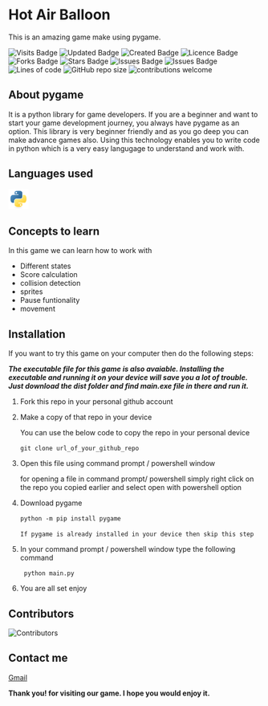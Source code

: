 # Hot Air Balloon
This is an amazing game make using pygame.

![Visits Badge](https://badges.pufler.dev/visits/Rishikesh-kumar-7258/Hot_Air_Balloon)
![Updated Badge](https://badges.pufler.dev/updated/Rishikesh-kumar-7258/Hot_Air_Balloon)
![Created Badge](https://badges.pufler.dev/created/Rishikesh-kumar-7258/Hot_Air_Balloon)
![Licence Badge](https://img.shields.io/github/license/Rishikesh-kumar-7258/Hot_Air_Balloon?style=flat-square)
![Forks Badge](https://img.shields.io/github/forks/Rishikesh-kumar-7258/Hot_Air_Balloon?style=flat-square)
![Stars Badge](https://img.shields.io/github/stars/Rishikesh-kumar-7258/Hot_Air_Balloon?style=flat-square)
![Issues Badge](https://img.shields.io/github/issues/Rishikesh-kumar-7258/Hot_Air_Balloon?style=flat-square)
![Issues Badge](https://img.shields.io/github/issues-pr/Rishikesh-kumar-7258/Hot_Air_Balloon?style=flat-square)
![Lines of code](https://img.shields.io/tokei/lines/github/Rishikesh-kumar-7258/Hot_Air_Balloon?style=flat-square)
![GitHub repo size](https://img.shields.io/github/repo-size/Rishikesh-kumar-7258/Hot_Air_Balloon?color=red&style=flat-square)
![contributions welcome](https://img.shields.io/static/v1.svg?label=Contributions&message=Welcome&color=0059b3&style=flat-square)

## About pygame
It is a python library for game developers. If you are a beginner and want to start your game development journey, you always have pygame as an option. This library is very beginner friendly and as you go deep you can make advance games also. Using this technology enables you to write code in python which is a very easy langugage to understand and work with.

## Languages used
<p align="left">
<img src="https://raw.githubusercontent.com/devicons/devicon/master/icons/python/python-original.svg"alt="python" width="40"/>  <a href="https://reactjs.org/" target="_blank"></a>
<p>

## Concepts to learn
In this game we can learn how to work with 
* Different states
* Score calculation
* collision detection 
* sprites 
* Pause funtionality
* movement

## Installation
If you want to try this game on your computer then do the following steps:

***The executable file for this game is also avaiable. Installing the executable and running it on your device will save you a lot of trouble. Just download the dist folder and find main.exe file in there and run it.***

1. Fork this repo in your personal github account
2. Make a copy of that repo in your device

    You can use the below code to copy the repo in your personal device
    ```
    git clone url_of_your_github_repo
    ```
3. Open this file using command prompt / powershell window

    for opening a file in command prompt/ powershell simply right click on the repo you copied earlier and select open with powershell option
4. Download pygame 
    ```
    python -m pip install pygame
    ```
    `If pygame is already installed in your device then skip this step`
5. In your command prompt / powershell window type the following command
    ```
     python main.py
    ```

6. You are all set enjoy

## Contributors
![Contributors](https://contrib.rocks/image?repo=Rishikesh-kumar-7258/Hot_Air_Balloon)

## Contact me
[Gmail](mailto:rishi7258prince@gmail.com)

**Thank you! for visiting our game. I hope you would enjoy it.**
